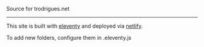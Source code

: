 Source for trodrigues.net

---

This site is built with [eleventy](https://www.11ty.io/) and deployed via [netlify](https://netlify.com).

To add new folders, configure them in .eleventy.js
